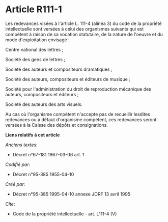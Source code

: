 # Article R111-1

Les redevances visées à l'article L. 111-4 (alinéa 3) du code de la propriété intellectuelle sont versées à celui des
organismes suivants qui est compétent à raison de sa vocation statutaire, de la nature de l'oeuvre et du mode d'exploitation
envisagé : 

Centre national des lettres ; 

Société des gens de lettres ; 

Société des auteurs et compositeurs dramatiques ; 

Société des auteurs, compositeurs et éditeurs de musique ; 

Société pour l'administration du droit de reproduction mécanique des auteurs, compositeurs et éditeurs ; 

Société des auteurs des arts visuels. 

Au cas où l'organisme compétent n'accepte pas de recueillir lesdites redevances ou à défaut d'organisme compétent, ces
redevances seront versées à la Caisse des dépôts et consignations.

**Liens relatifs à cet article**

_Anciens textes_:

  - Décret n°67-181 1967-03-06 art. 1

_Codifié par_:

  - Décret n°95-385 1955-04-10

_Créé par_:

  - Décret n°95-385 1995-04-10 annexe JORF 13 avril 1995

_Cite_:

  - Code de la propriété intellectuelle - art. L111-4 (V)
